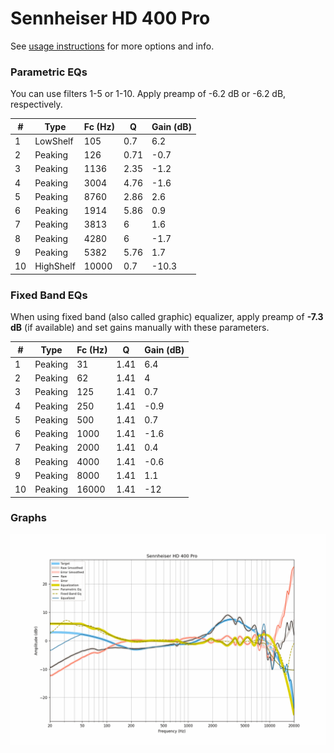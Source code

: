 # Sennheiser HD 400 Pro
See [usage instructions](https://github.com/jaakkopasanen/AutoEq#usage) for more options and info.

### Parametric EQs
You can use filters 1-5 or 1-10. Apply preamp of -6.2 dB or -6.2 dB, respectively.

|   # | Type      |   Fc (Hz) |    Q |   Gain (dB) |
|-----|-----------|-----------|------|-------------|
|   1 | LowShelf  |       105 | 0.7  |         6.2 |
|   2 | Peaking   |       126 | 0.71 |        -0.7 |
|   3 | Peaking   |      1136 | 2.35 |        -1.2 |
|   4 | Peaking   |      3004 | 4.76 |        -1.6 |
|   5 | Peaking   |      8760 | 2.86 |         2.6 |
|   6 | Peaking   |      1914 | 5.86 |         0.9 |
|   7 | Peaking   |      3813 | 6    |         1.6 |
|   8 | Peaking   |      4280 | 6    |        -1.7 |
|   9 | Peaking   |      5382 | 5.76 |         1.7 |
|  10 | HighShelf |     10000 | 0.7  |       -10.3 |

### Fixed Band EQs
When using fixed band (also called graphic) equalizer, apply preamp of **-7.3 dB** (if available) and set gains manually with these parameters.

|   # | Type    |   Fc (Hz) |    Q |   Gain (dB) |
|-----|---------|-----------|------|-------------|
|   1 | Peaking |        31 | 1.41 |         6.4 |
|   2 | Peaking |        62 | 1.41 |         4   |
|   3 | Peaking |       125 | 1.41 |         0.7 |
|   4 | Peaking |       250 | 1.41 |        -0.9 |
|   5 | Peaking |       500 | 1.41 |         0.7 |
|   6 | Peaking |      1000 | 1.41 |        -1.6 |
|   7 | Peaking |      2000 | 1.41 |         0.4 |
|   8 | Peaking |      4000 | 1.41 |        -0.6 |
|   9 | Peaking |      8000 | 1.41 |         1.1 |
|  10 | Peaking |     16000 | 1.41 |       -12   |

### Graphs
![](./Sennheiser%20HD%20400%20Pro.png)
